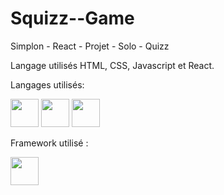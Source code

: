 # Squizz--Game

Simplon - React - Projet - Solo - Quizz

Langage utilisés HTML, CSS, Javascript et React.

Langages utilisés: 

<img src ="https://cdn-icons-png.flaticon.com/512/5968/5968267.png" width="45"/> <img src ="https://cdn-icons-png.flaticon.com/512/5968/5968242.png" width = "45"/> <img src="https://cdn-icons-png.flaticon.com/512/5968/5968292.png" width="45"/>

Framework utilisé : 

<img src="https://cdn-icons-png.flaticon.com/512/1126/1126012.png" width="45"/>
